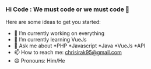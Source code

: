 ### Hi Code : We must code or we must code 👋


Here are some ideas to get you started:

- 🔭 I’m currently working on everything
- 🌱 I’m currently learning VueJs 
- 💬 Ask me about *PHP *Javascript *Java *VueJs *API 
- 📫 How to reach me: chrisirak95@gmail.com
- 😄 Pronouns: Him/He

